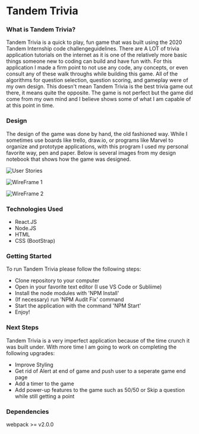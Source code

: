 
# Tandem Trivia

### What is Tandem Trivia? 
Tandem Trivia is a quick to play, fun game that was built using the 2020 Tandem Internship code challengeguidelines.  There are A LOT of trivia application tutorials on the internet as it is one of the relatively more basic things someone new to coding can build and have fun with.  For this application I made a firm point to not use any code, any concepts, or even consult any of these walk throughs while building this game.  All of the algorithms for question selection, question scoring, and gameplay were of my own design.  This doesn't mean Tandem Trivia is the best trivia game out there, it means quite the opposite.  The game is not perfect but the game did come from my own mind and I believe shows some of what I am capable of at this point in time.  


### Design
The design of the game was done by hand, the old fashioned way.  While I sometimes use boards like trello, draw.io, or programs like Marvel to organize and prototype applications, with this program I used my personal favorite way, pen and paper.  Below is several images from my design notebook that shows how the game was designed. 

![User Stories](https://imgur.com/j4Qu5Iv.jpg)

![WireFrame 1](https://imgur.com/FfDYukh.jpg)

![WireFrame 2](https://imgur.com/ZNOV9tk.jpg)


### Technologies Used
- React.JS
- Node.JS
- HTML
- CSS (BootStrap)


### Getting Started
To run Tandem Trivia please follow the following steps:
- Clone repository to your computer
- Open in your favorite text editor (I use VS Code or Subliime)
- Install the node modules with 'NPM Install'
- (If necessary) run 'NPM Audit Fix' command
- Start the application with the command 'NPM Start'
- Enjoy! 


### Next Steps
Tandem Trivia is a very imperfect application because of the time crunch it was built under.  With more time I am going to work on completing the following upgrades: 
- Improve Styling
- Get rid of Alert at end of game and push user to a seperate game end page
- Add a timer to the game
- Add power-up features to the game such as 50/50 or Skip a question while still getting a point


### Dependencies
webpack >= v2.0.0